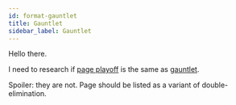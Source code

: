 ```yaml
---
id: format-gauntlet
title: Gauntlet
sidebar_label: Gauntlet
---
```


Hello there.

I need to research if [page playoff](https://en.wikipedia.org/wiki/Page_playoff_system) is the same as [gauntlet](https://help.toornament.com/structures/introducing-the-gauntlet).

Spoiler: they are not.
Page should be listed as a variant of double-elimination.
